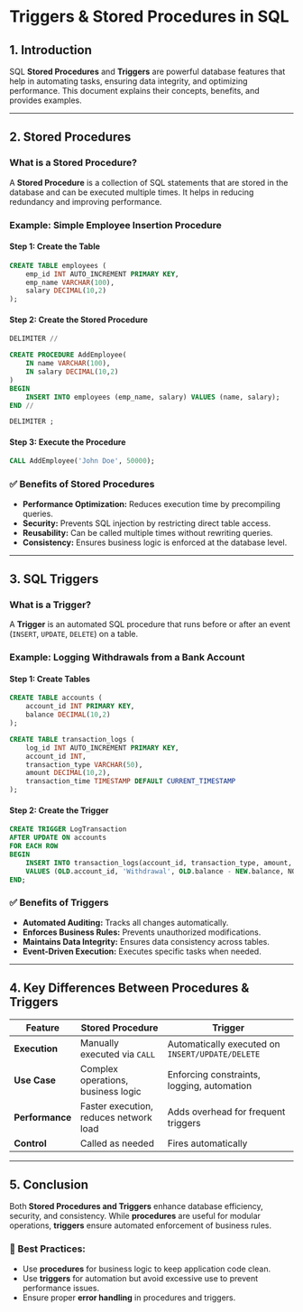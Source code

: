 # Triggers & Stored Procedures in SQL

## **1. Introduction**
SQL **Stored Procedures** and **Triggers** are powerful database features that help in automating tasks, ensuring data integrity, and optimizing performance. This document explains their concepts, benefits, and provides examples.

---

## **2. Stored Procedures**

### **What is a Stored Procedure?**
A **Stored Procedure** is a collection of SQL statements that are stored in the database and can be executed multiple times. It helps in reducing redundancy and improving performance.

### **Example: Simple Employee Insertion Procedure**
#### **Step 1: Create the Table**
```sql
CREATE TABLE employees (
    emp_id INT AUTO_INCREMENT PRIMARY KEY,
    emp_name VARCHAR(100),
    salary DECIMAL(10,2)
);
```

#### **Step 2: Create the Stored Procedure**
```sql
DELIMITER //

CREATE PROCEDURE AddEmployee(
    IN name VARCHAR(100), 
    IN salary DECIMAL(10,2)
)
BEGIN
    INSERT INTO employees (emp_name, salary) VALUES (name, salary);
END //

DELIMITER ;
```

#### **Step 3: Execute the Procedure**
```sql
CALL AddEmployee('John Doe', 50000);
```

### **✅ Benefits of Stored Procedures**
- **Performance Optimization:** Reduces execution time by precompiling queries.
- **Security:** Prevents SQL injection by restricting direct table access.
- **Reusability:** Can be called multiple times without rewriting queries.
- **Consistency:** Ensures business logic is enforced at the database level.

---

## **3. SQL Triggers**

### **What is a Trigger?**
A **Trigger** is an automated SQL procedure that runs before or after an event (`INSERT`, `UPDATE`, `DELETE`) on a table.

### **Example: Logging Withdrawals from a Bank Account**
#### **Step 1: Create Tables**
```sql
CREATE TABLE accounts (
    account_id INT PRIMARY KEY,
    balance DECIMAL(10,2)
);

CREATE TABLE transaction_logs (
    log_id INT AUTO_INCREMENT PRIMARY KEY,
    account_id INT,
    transaction_type VARCHAR(50),
    amount DECIMAL(10,2),
    transaction_time TIMESTAMP DEFAULT CURRENT_TIMESTAMP
);
```

#### **Step 2: Create the Trigger**
```sql
CREATE TRIGGER LogTransaction
AFTER UPDATE ON accounts
FOR EACH ROW
BEGIN
    INSERT INTO transaction_logs(account_id, transaction_type, amount, transaction_time)
    VALUES (OLD.account_id, 'Withdrawal', OLD.balance - NEW.balance, NOW());
END;
```

### **✅ Benefits of Triggers**
- **Automated Auditing:** Tracks all changes automatically.
- **Enforces Business Rules:** Prevents unauthorized modifications.
- **Maintains Data Integrity:** Ensures data consistency across tables.
- **Event-Driven Execution:** Executes specific tasks when needed.

---

## **4. Key Differences Between Procedures & Triggers**

| Feature         | Stored Procedure | Trigger |
|---------------|----------------|---------|
| **Execution** | Manually executed via `CALL` | Automatically executed on `INSERT/UPDATE/DELETE` |
| **Use Case** | Complex operations, business logic | Enforcing constraints, logging, automation |
| **Performance** | Faster execution, reduces network load | Adds overhead for frequent triggers |
| **Control** | Called as needed | Fires automatically |

---

## **5. Conclusion**
Both **Stored Procedures and Triggers** enhance database efficiency, security, and consistency. While **procedures** are useful for modular operations, **triggers** ensure automated enforcement of business rules.

### **🚀 Best Practices:**
- Use **procedures** for business logic to keep application code clean.
- Use **triggers** for automation but avoid excessive use to prevent performance issues.
- Ensure proper **error handling** in procedures and triggers.
